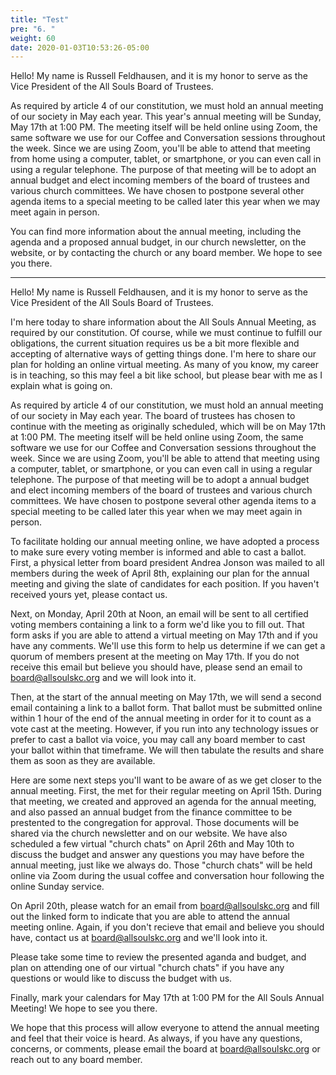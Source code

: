 ```yaml
---
title: "Test"
pre: "6. "
weight: 60
date: 2020-01-03T10:53:26-05:00
---
```


Hello! My name is Russell Feldhausen, and it is my honor to serve as the Vice President of the All Souls Board of Trustees.

As required by article 4 of our constitution, we must hold an annual meeting of our society in May each year. This year's annual meeting will be Sunday, May 17th at 1:00 PM. The meeting itself will be held online using Zoom, the same software we use for our Coffee and Conversation sessions throughout the week. Since we are using Zoom, you'll be able to attend that meeting from home using a computer, tablet, or smartphone, or you can even call in using a regular telephone. The purpose of that meeting will be to adopt an annual budget and elect incoming members of the board of trustees and various church committees. We have chosen to postpone several other agenda items to a special meeting to be called later this year when we may meet again in person. 

You can find more information about the annual meeting, including the agenda and a proposed annual budget, in our church newsletter, on the website, or by contacting the church or any board member. We hope to see you there. 

---

Hello! My name is Russell Feldhausen, and it is my honor to serve as the Vice President of the All Souls Board of Trustees.

I'm here today to share information about the All Souls Annual Meeting, as required by our constitution. Of course, while we must continue to fulfill our obligations, the current situation requires us be a bit more flexible and accepting of alternative ways of getting things done. I'm here to share our plan for holding an online virtual meeting. As many of you know, my career is in teaching, so this may feel a bit like school, but please bear with me as I explain what is going on.

As required by article 4 of our constitution, we must hold an annual meeting of our society in May each year. The board of trustees has chosen to continue with the meeting as originally scheduled, which will be on May 17th at 1:00 PM. The meeting itself will be held online using Zoom, the same software we use for our Coffee and Conversation sessions throughout the week. Since we are using Zoom, you'll be able to attend that meeting using a computer, tablet, or smartphone, or you can even call in using a regular telephone. The purpose of that meeting will be to adopt a annual budget and elect incoming members of the board of trustees and various church committees. We have chosen to postpone several other agenda items to a special meeting to be called later this year when we may meet again in person. 

To facilitate holding our annual meeting online, we have adopted a process to make sure every voting member is informed and able to cast a ballot. First, a physical letter from board president Andrea Jonson was mailed to all members during the week of April 8th, explaining our plan for the annual meeting and giving the slate of candidates for each position. If you haven't received yours yet, please contact us. 

Next, on Monday, April 20th at Noon, an email will be sent to all certified voting members containing a link to a form we'd like you to fill out. That form asks if you are able to attend a virtual meeting on May 17th and if you have any comments. We'll use this form to help us determine if we can get a quorum of members present at the meeting on May 17th. If you do not receive this email but believe you should have, please send an email to board@allsoulskc.org and we will look into it.

Then, at the start of the annual meeting on May 17th, we will send a second email containing a link to a ballot form. That ballot must be submitted online within 1 hour of the end of the annual meeting in order for it to count as a vote cast at the meeting. However, if you run into any technology issues or prefer to cast a ballot via voice, you may call any board member to cast your ballot within that timeframe. We will then tabulate the results and share them as soon as they are available.

Here are some next steps you'll want to be aware of as we get closer to the annual meeting. First, the met for their regular meeting on April 15th. During that meeting, we created and approved an agenda for the annual meeting, and also passed an annual budget from the finance committee to be prestented to the congregation for approval. Those documents will be shared via the church newsletter and on our website. We have also scheduled a few virtual "church chats" on April 26th and May 10th to discuss the budget and answer any questions you may have before the annual meeting, just like we always do. Those "church chats" will be held online via Zoom during the usual coffee and conversation hour following the online Sunday service. 

On April 20th, please watch for an email from board@allsoulskc.org and fill out the linked form to indicate that you are able to attend the annual meeting online. Again, if you don't recieve that email and believe you should have, contact us at board@allsoulskc.org and we'll look into it.

Please take some time to review the presented aganda and budget, and plan on attending one of our virtual "church chats" if you have any questions or would like to discuss the budget with us.

Finally, mark your calendars for May 17th at 1:00 PM for the All Souls Annual Meeting! We hope to see you there. 

We hope that this process will allow everyone to attend the annual meeting and feel that their voice is heard. As always, if you have any questions, concerns, or comments, please email the board at board@allsoulskc.org or reach out to any board member. 